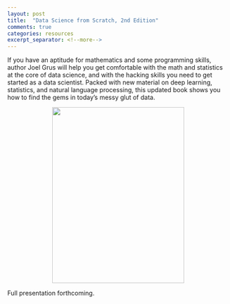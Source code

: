 ```yaml
---
layout: post
title:  "Data Science from Scratch, 2nd Edition"
comments: true
categories: resources
excerpt_separator: <!--more-->
---
```


If you have an aptitude for mathematics and some programming skills, author Joel Grus will help you get comfortable with the math and statistics at the core of data science, and with the hacking skills you need to get started as a data scientist. Packed with new material on deep learning, statistics, and natural language processing, this updated book shows you how to find the gems in today’s messy glut of data.
<!--more-->

<center><img src="https://builtin.com/sites/default/files/styles/ckeditor_optimize/public/inline-images/data-science-from-scratch-data-science-books_1.png" style="height: 400px; width:300px;"/></center>

Full presentation forthcoming.

